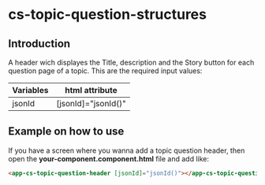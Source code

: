 # cs-topic-question-structures

## Introduction

A header wich displayes the Title, description and the Story button for each question page of a topic. This are the required input values:

| Variables | html attribute      |
| --------- | ------------------- |
| jsonId    | [jsonId]="jsonId()" |

## Example on how to use

If you have a screen where you wanna add a topic question header, then open the **your-component.component.html** file and add like:

```html
<app-cs-topic-question-header [jsonId]="jsonId()"></app-cs-topic-question-header>
```
